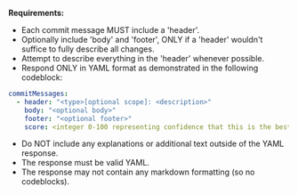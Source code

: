 **Requirements:**

- Each commit message MUST include a 'header'.
- Optionally include 'body' and 'footer', ONLY if a 'header'
  wouldn't suffice to fully describe all changes.
- Attempt to describe everything in the 'header' whenever possible.
- Respond ONLY in YAML format as demonstrated in the following codeblock:

```yaml
commitMessages:
  - header: "<type>[optional scope]: <description>"
    body: "<optional body>"
    footer: "<optional footer>"
    score: <integer 0-100 representing confidence that this is the best commit message>
```

- Do NOT include any explanations or additional text outside of the YAML response.
- The response must be valid YAML.
- The response may not contain any markdown formatting (so no codeblocks).
